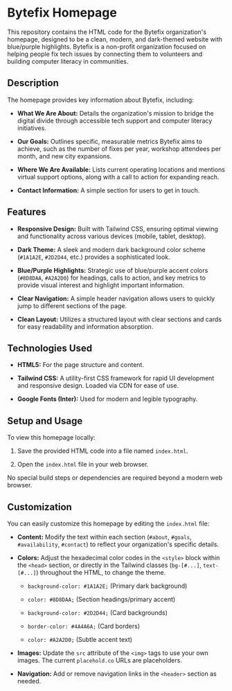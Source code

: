 # Bytefix Homepage

This repository contains the HTML code for the Bytefix organization's homepage, designed to be a clean, modern, and dark-themed website with blue/purple highlights. Bytefix is a non-profit organization focused on helping people fix tech issues by connecting them to volunteers and building computer literacy in communities.

## Description

The homepage provides key information about Bytefix, including:

* **What We Are About:** Details the organization's mission to bridge the digital divide through accessible tech support and computer literacy initiatives.

* **Our Goals:** Outlines specific, measurable metrics Bytefix aims to achieve, such as the number of fixes per year, workshop attendees per month, and new city expansions.

* **Where We Are Available:** Lists current operating locations and mentions virtual support options, along with a call to action for expanding reach.

* **Contact Information:** A simple section for users to get in touch.

## Features

* **Responsive Design:** Built with Tailwind CSS, ensuring optimal viewing and functionality across various devices (mobile, tablet, desktop).

* **Dark Theme:** A sleek and modern dark background color scheme (`#1A1A2E`, `#2D2D44`, etc.) provides a sophisticated look.

* **Blue/Purple Highlights:** Strategic use of blue/purple accent colors (`#8D8DAA`, `#A2A2D0`) for headings, calls to action, and key metrics to provide visual interest and highlight important information.

* **Clear Navigation:** A simple header navigation allows users to quickly jump to different sections of the page.

* **Clean Layout:** Utilizes a structured layout with clear sections and cards for easy readability and information absorption.

## Technologies Used

* **HTML5:** For the page structure and content.

* **Tailwind CSS:** A utility-first CSS framework for rapid UI development and responsive design. Loaded via CDN for ease of use.

* **Google Fonts (Inter):** Used for modern and legible typography.

## Setup and Usage

To view this homepage locally:

1. Save the provided HTML code into a file named `index.html`.

2. Open the `index.html` file in your web browser.

No special build steps or dependencies are required beyond a modern web browser.

## Customization

You can easily customize this homepage by editing the `index.html` file:

* **Content:** Modify the text within each section (`#about`, `#goals`, `#availability`, `#contact`) to reflect your organization's specific details.

* **Colors:** Adjust the hexadecimal color codes in the `<style>` block within the `<head>` section, or directly in the Tailwind classes (`bg-[#...]`, `text-[#...]`) throughout the HTML, to change the theme.

  * `background-color: #1A1A2E;` (Primary dark background)

  * `color: #8D8DAA;` (Section headings/primary accent)

  * `background-color: #2D2D44;` (Card backgrounds)

  * `border-color: #4A4A6A;` (Card borders)

  * `color: #A2A2D0;` (Subtle accent text)

* **Images:** Update the `src` attribute of the `<img>` tags to use your own images. The current `placehold.co` URLs are placeholders.

* **Navigation:** Add or remove navigation links in the `<header>` section as needed.